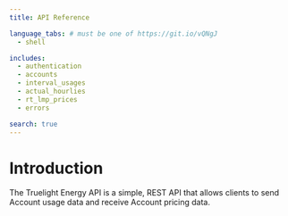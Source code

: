 ```yaml
---
title: API Reference

language_tabs: # must be one of https://git.io/vQNgJ
  - shell

includes:
  - authentication
  - accounts
  - interval_usages
  - actual_hourlies
  - rt_lmp_prices
  - errors

search: true
---
```


# Introduction

The Truelight Energy API is a simple, REST API that allows clients to send
Account usage data and receive Account pricing data.

